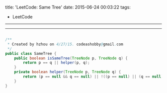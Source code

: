 title: 'LeetCode: Same Tree'
date: 2015-06-24 00:03:22
tags:
 - LeetCode
---
<hr/>    

```java

/**
 * Created by hzhou on 4/27/15. codeashobby@gmail.com
 */
public class SameTree {
	public boolean isSameTree(TreeNode p, TreeNode q) {
		return p == q || helper(p, q);
	}
	private boolean helper(TreeNode p, TreeNode q) {
		return (p == null && q == null) || !((p == null) || (q == null) || p.val != q.val) && helper(p.left, q.left) && helper(p.right, q.right);
	}
}
```
